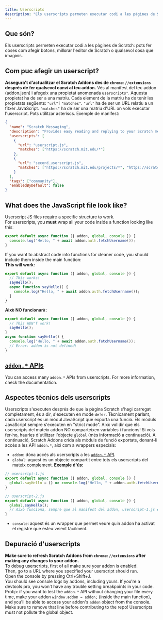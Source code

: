 ```yaml
---
title: Userscripts
description: "Els userscripts permeten executar codi a les pàgines de Scratch: pots fer coses com afegir botons, millorar l'editor de Scratch o qualsevol cosa que imaginis."
---
```

## Que són?
Els userscripts permeten executar codi a les pàgines de Scratch: pots fer coses com afegir botons, millorar l'editor de Scratch o qualsevol cosa que imaginis.

## Com puc afegir un userscript?
**Assegura't d'actualitzar el Scratch Addons des de `chrome://extensions` després de fer qualsevol canvi al teu addon.**
Vés al manifest del teu addon (addon.json) i afegeix una propietat anomenada `userscripts"`.
Aquesta propietat ha de ser a una matriu.
Cada element de la matriu ha de tenir les propietats següents: `"url"` i `"matches"`.
`"url"` ha de ser un URL relatiu a un fitxer JavaScript.
`"matches"` ha de ser una matriu d'URL on vols executar l'userscript. Pots utilitzar asteriscs.
Exemple de manifest:
```json
{
  "name": "Scratch Messaging",
  "description": "Provides easy reading and replying to your Scratch messages.",
  "userscripts": [
    {
      "url": "userscript.js",
      "matches": ["https://scratch.mit.edu/*"]
    },
    {
      "url": "second_userscript.js",
      "matches": ["https://scratch.mit.edu/projects/*", "https://scratch.mit.edu/users/*"]
    }
  ],
  "tags": ["community"],
  "enabledByDefault": false
}
```

## What does the JavaScript file look like?
Userscript JS files require a specific structure to work.  
For userscripts, you **must** wrap all your code inside a function looking like this:
```js
export default async function ({ addon, global, console }) {
  console.log("Hello, " + await addon.auth.fetchUsername());
}
```
If you want to abstract code into functions for cleaner code, you should include them inside the main function:  
**This will work:**
```js
export default async function ({ addon, global, console }) {
  // This works!
  sayHello();
  async function sayHello() {
    console.log("Hello, " + await addon.auth.fetchUsername());
  }
}
```
**Això NO funcionarà:**
```js
export default async function ({ addon, global, console }) {
  // This WON'T work!
  sayHello();
}
async function sayHello() {
  console.log("Hello, " + await addon.auth.fetchUsername());
  // Error: addon is not defined!
}
```

## [`addon.*` APIs](/docs/developing/addon-apis-reference)
You can access many `addon.*` APIs from userscripts. For more information, check the documentation.

## Aspectes tècnics dels userscripts
Userscripts s'executen després de que la pàgina Scratch s'hagi carregat completament, és a dir, s'executen en mode `defer`.
Tècnicament parlant, cada userscript és un mòdul JavaScript que exporta una funció. Els mòduls JavaScript sempre s'executen en "strict mode".
Això vol dir que els userscripts del mateix addon NO comparteixen variables i funcions! Si vols fer-ho, hauríes d'utilitzar l'objecte `global` (més informació a continuació).
A continuació, Scratch Addons crida als mòduls de funció exportats, donant-li accés a les API `addon.*`, així com a wrappers especials:
- `addon`: dóna accés als userscripts a les [`addon.*` API](/docs/developing/addon-apis-reference).
- `global`: aquest és un objecte compartit entre tots els userscripts del mateix complement. **Exemple d'ús:**
```js
// userscript-1.js
export default async function ({ addon, global, console }) {
  global.sayHello = () => console.log("Hello, " + addon.auth.fetchUsername());
}

// userscript-2.js
export default async function ({ addon, global, console }) {
  global.sayHello();
  // Això funciona, sempre que al manifest del addon, userscript-1.js estigui abans que userscript-2.js a la matriu userscripts.
}
```
- `console`: aquest és un wrapper que permet veure quin addon ha activat el registre que esteu veient fàcilment.

## Depuració d'userscripts
**Make sure to refresh Scratch Addons from `chrome://extensions` after making any changes to your addon.**  
To debug userscripts, first of all make sure your addon is enabled.  
Then, go to a URL where you specified your userscript should run.  
Open the console by pressing Ctrl+Shift+J.  
You should see console logs by addons, including yours. If you're a devtools pro, you won't have any trouble setting breakpoints in your code.  
Protip: if you want to test the `addon.*` API without changing your file every time, make your addon `window.addon = addon;` (inside the main function), and you'll be able to access your addon's `addon` object from the console. Make sure to remove that line before contributing to the repo! Userscripts must not pollute the global object.

